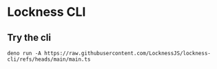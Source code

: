# Lockness CLI

## Try the cli

    deno run -A https://raw.githubusercontent.com/LocknessJS/lockness-cli/refs/heads/main/main.ts
